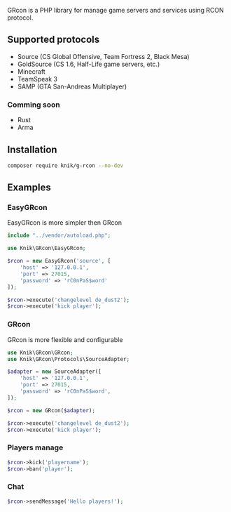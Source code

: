 GRcon is a PHP library for manage game servers and services using RCON protocol.

## Supported protocols

* Source (CS Global Offensive, Team Fortress 2, Black Mesa)
* GoldSource (CS 1.6, Half-Life game servers, etc.)
* Minecraft
* TeamSpeak 3
* SAMP (GTA San-Andreas Multiplayer)

### Comming soon

* Rust
* Arma

## Installation

```bash
composer require knik/g-rcon --no-dev
```

## Examples

### EasyGRcon

EasyGRcon is more simpler then GRcon

```php
include "../vendor/autoload.php";

use Knik\GRcon\EasyGRcon;

$rcon = new EasyGRcon('source', [
    'host' => '127.0.0.1',
    'port' => 27015,
    'password' => 'rC0nPaS$word'
]);

$rcon->execute('changelevel de_dust2');
$rcon->execute('kick player');
```

### GRcon

GRcon is more flexible and configurable

```php
use Knik\GRcon\GRcon;
use Knik\GRcon\Protocols\SourceAdapter;

$adapter = new SourceAdapter([
    'host' => '127.0.0.1',
    'port' => 27015,
    'password' => 'rC0nPaS$word',
]);

$rcon = new GRcon($adapter);

$rcon->execute('changelevel de_dust2');
$rcon->execute('kick player');
```

### Players manage

```php
$rcon->kick('playername');
$rcon->ban('player');
```

### Chat

```php
$rcon->sendMessage('Hello players!');
```
